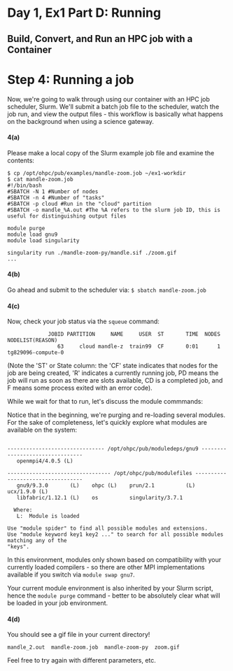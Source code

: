 # Day 1, Ex1 Part D: Running
## Build, Convert, and Run an HPC job with a Container

# Step 4: Running a job

Now, we're going to walk through using our container with an
HPC job scheduler, Slurm. We'll submit a batch job file to the scheduler, watch the
job run, and view the output files - this workflow is basically what happens on the
background when using a science gateway.

#### 4(a)
Please make a local copy of the Slurm example job file and examine the contents:
```
$ cp /opt/ohpc/pub/examples/mandle-zoom.job ~/ex1-workdir
$ cat mandle-zoom.job
#!/bin/bash
#SBATCH -N 1 #Number of nodes
#SBATCH -n 4 #Number of "tasks"
#SBATCH -p cloud #Run in the "cloud" partition
#SBATCH -o mandle_%A.out #The %A refers to the slurm job ID, this is useful for distinguishing output files

module purge
module load gnu9
module load singularity

singularity run ./mandle-zoom-py/mandle.sif ./zoom.gif
...
```

#### 4(b)
Go ahead and submit to the scheduler via:
```$ sbatch mandle-zoom.job```

#### 4(c)
Now, check your job status via the `squeue` command:
```$ squeue
             JOBID PARTITION     NAME     USER  ST       TIME  NODES NODELIST(REASON)
                63     cloud mandle-z  train99  CF       0:01      1 tg829096-compute-0
```
(Note the 'ST' or State column: the 'CF' state indicates that nodes for the job are 
being created, 'R' indicates a currently
running job, PD means the job will run as soon as there are slots available, CD is a completed job,
and F means some process exited with an error code).

While we wait for that to run, let's discuss the module commmands:

Notice that in the beginning, we're purging and re-loading
several modules. For the sake of completeness, let's quickly explore
what modules are available on the system:
```$ module avail

------------------------------- /opt/ohpc/pub/moduledeps/gnu9 --------------------------------
   openmpi4/4.0.5 (L)

--------------------------------- /opt/ohpc/pub/modulefiles ----------------------------------
   gnu9/9.3.0       (L)    ohpc (L)    prun/2.1          (L)    ucx/1.9.0 (L)
   libfabric/1.12.1 (L)    os          singularity/3.7.1

  Where:
   L:  Module is loaded

Use "module spider" to find all possible modules and extensions.
Use "module keyword key1 key2 ..." to search for all possible modules matching any of the
"keys".

```

In this environment, modules only shown based on compatibility with your currently loaded
compilers - so there are other MPI implementations available if you switch via
`module swap gnu7`. 

Your current module environment is also inherited by your Slurm script,
hence the `module purge` command - better to be absolutely clear what will
be loaded in your job environment.


#### 4(d)
You should see a gif file in your current directory!
```$ ls 
mandle_2.out  mandle-zoom.job  mandle-zoom-py  zoom.gif
```

Feel free to try again with different parameters, etc. 
